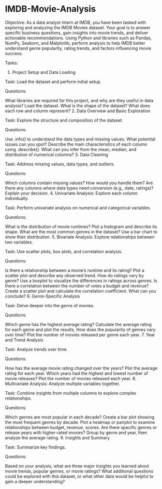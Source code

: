 # IMDB-Movie-Analysis

Objective:
As a data analyst intern at IMDB, you have been tasked with exploring and analyzing the IMDB Movies dataset. Your goal is to answer specific business questions, gain insights into movie trends, and deliver actionable recommendations. Using Python and libraries such as Pandas, NumPy, Seaborn, and Matplotlib, perform analysis to help IMDB better understand genre popularity, rating trends, and factors influencing movie success.

Tasks:
1. Project Setup and Data Loading

Task: Load the dataset and perform initial setup.

Questions:

What libraries are required for this project, and why are they useful in data analysis?
Load the dataset. What is the shape of the dataset? What does each row and column represent?
2. Data Overview and Basic Exploration

Task: Explore the structure and composition of the dataset.

Questions:

Use .info() to understand the data types and missing values. What potential issues can you spot?
Describe the main characteristics of each column using .describe(). What can you infer from the mean, median, and distribution of numerical columns?
3. Data Cleaning

Task: Address missing values, data types, and outliers.

Questions:

Which columns contain missing values? How would you handle them?
Are there any columns where data types need conversion (e.g., date, ratings)? Explain your decision.
4. Univariate Analysis: Explore each column individually.

Task: Perform univariate analysis on numerical and categorical variables.

Questions:

What is the distribution of movie runtimes? Plot a histogram and describe its shape.
What are the most common genres in the dataset? Use a bar chart to show their distribution.
5. Bivariate Analysis: Explore relationships between two variables.

Task: Use scatter plots, box plots, and correlation analysis.

Questions:

Is there a relationship between a movie’s runtime and its rating? Plot a scatter plot and describe any observed trend.
How do ratings vary by genre? Use a boxplot to visualize the differences in ratings across genres.
Is there a correlation between the number of votes a budget and revenue? Create a scatter plot and calculate the correlation coefficient. What can you conclude?
6. Genre-Specific Analysis

Task: Delve deeper into the genre of movies.

Questions:

Which genre has the highest average rating? Calculate the average rating for each genre and plot the results.
How does the popularity of genres vary over time? Plot the number of movies released per genre each year.
7. Year and Trend Analysis

Task: Analyze trends over time.

Questions:

How has the average movie rating changed over the years? Plot the average rating for each year.
Which years had the highest and lowest number of movie releases? Plot the number of movies released each year.
8. Multivariate Analysis: Analyze multiple variables together.

Task: Combine insights from multiple columns to explore complex relationships.

Questions:

Which genres are most popular in each decade? Create a bar plot showing the most frequent genres by decade.
Plot a heatmap or pairplot to examine relationships between budget, revenue, scores.
Are there specific genres or release years with higher-rated movies? Group by genre and year, then analyze the average rating.
9. Insights and Summary

Task: Summarize key findings.

Questions:

Based on your analysis, what are three major insights you learned about movie trends, popular genres, or movie ratings?
What additional questions could be explored with this dataset, or what other data would be helpful to gain a deeper understanding?
 

